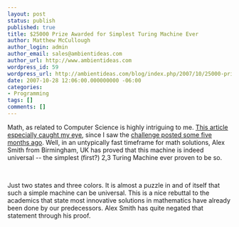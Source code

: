 ```yaml
---
layout: post
status: publish
published: true
title: $25000 Prize Awarded for Simplest Turing Machine Ever
author: Matthew McCullough
author_login: admin
author_email: sales@ambientideas.com
author_url: http://www.ambientideas.com
wordpress_id: 59
wordpress_url: http://ambientideas.com/blog/index.php/2007/10/25000-prize-awarded-for-simplest-turing-machine-ever/
date: 2007-10-28 12:06:00.000000000 -06:00
categories:
- Programming
tags: []
comments: []
---
```

<p>Math, as related to Computer Science is highly intriguing to me. <a href="http://blog.wolfram.com/2007/10/the_prize_is_won_the_simplest.html" target="_blank">This article especially caught my eye</a>, since I saw the <a href="http://blog.wolfram.com/2007/05/today_we_put_a_prize_on_a_smal.html" target="_blank">challenge posted some five months ago</a>. Well, in an untypically fast timeframe for math solutions, Alex Smith from Birmingham, UK has proved that this machine is indeed universal -- the simplest (first?) 2,3 Turing Machine ever proven to be so.</p><br /><p>Just two states and three colors. It is almost a puzzle in and of itself that such a simple machine can be universal. This is a nice rebuttal to the academics that state most innovative solutions in mathematics have already been done by our predecessors. Alex Smith has quite negated that statement through his proof.</p><br /><br />
